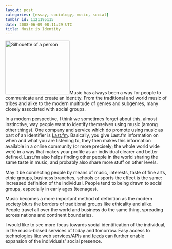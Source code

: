 ```yaml
---
layout: post
categories: [essay, sociology, music, social]
tumblr_id: 1121195115
date: 2008-06-09 08:11:29 UTC
title: Music is Identity
---
```


<img src="/attachments/2008/06/silhouette-person.png" alt="Silhouette of a person" title="" width="200" height="167" class="alignright size-full wp-image-499" />Music has always been a way for people to communicate and create an identity. From the traditional and world music of tribes and alike to the modern multitude of genres and subgenres, many closely associated with social groups.

In a modern perspective, I think we sometimes forget about this, almost instinctive, way people want to identify themselves using music (among other things). One company and service which do promote using music as part of an identifier is <a href="http://www.last.fm/">Last.fm</a>. Basically, you give Last.fm information on when and what you are listening to, they then makes this information available in a online community (or more precisely; the whole world wide web) in a way that makes your profile as an individual clearer and better defined. Last.fm also helps finding other people in the world sharing the same taste in music, and probably also share more stuff on other levels.

May it be connecting people by means of music, interests, taste of fine arts, ethic groups, business branches, schools or sports the effect is the same: Increased definition of the individual. People tend to being drawn to social groups, especially in early ages (teenages).

Music becomes a more important method of definition as the modern society blurs the borders of traditional groups like ethicality and alike. People travel all over the world and business do the same thing, spreading across nations and continent boundaries.

I would like to see more focus towards social identification of the individual, in the music-biased services of today and tomorrow. Easy access to technologies like web services/APIs and <abbr title="One-way communication. For example: RSS and Atom">feeds</abbr> can further enable expansion of the individuals' social presence.
